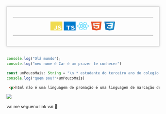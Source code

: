 <div style="border: 1px solid #ccc; box-shadow: 0px 0px 10px rgba(0, 0, 0, 0.1); padding: 20px;" align="center">
 
**********************************************
 
 <img alt="Js" height="30" width="40" src="https://raw.githubusercontent.com/devicons/devicon/master/icons/javascript/javascript-plain.svg"> 
 <img alt="Ts" height="30" width="40" src="https://raw.githubusercontent.com/devicons/devicon/master/icons/typescript/typescript-plain.svg"> 
 <img alt="React" height="30" width="40" src="https://raw.githubusercontent.com/devicons/devicon/master/icons/react/react-original.svg"> 
 <img alt="HTML" height="30" width="40" src="https://raw.githubusercontent.com/devicons/devicon/master/icons/html5/html5-original.svg"> 
 <img alt="CSS" height="30" width="40" src="https://raw.githubusercontent.com/devicons/devicon/master/icons/css3/css3-original.svg"> 

**********************************************


</div><br>

~~~javascript
console.log("Olá mundo");
console.log("meu nome é Car é um prazer te conhecer")
~~~

~~~typescript
const umPoucoMais: String = "\n * estudante do terceiro ano do colegio tecnico Cedup do curso de informatica  "
console.log("quem sou?"+umPoucoMais)
~~~

~~~html
 <p>html não é uma linguagem de promação é uma linguagem de marcação de codigo</p>
~~~
  <a href="https://www.linkedin.com/in/carlos-zeferino-buttner-424030308/" target="_blank"><img src="https://img.shields.io/badge/-LinkedIn-%230077B5?style=for-the-badge&logo=linkedin&logoColor=white" target="_blank"></a><p>vai me segueno link vai 💞️</p>



<!---
CarZefButt/CarZefButt is a ✨ special ✨ repository because its `README.md` (this file) appears on your GitHub profile.
You can click the Preview link to take a look at your changes.
--->
